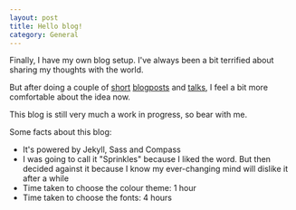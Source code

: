 ```yaml
---
layout: post
title: Hello blog!
category: General
---
```


Finally, I have my own blog setup. I've always been a bit terrified about sharing my thoughts with the world.

But after doing a couple of [short](http://www.stubbornella.org/content/2013/07/01/easy-peasy-rem-conversion-with-sass/) [blogposts](http://www.stubbornella.org/content/2013/07/31/re-visiting-the-secret-power-of-block-fomatting-context/) and [talks](http://www.youtube.com/watch?v=8YtQwv1cUVs), I feel a bit more comfortable about the idea now.

This blog is still very much a work in progress, so bear with me.

Some facts about this blog:

* It's powered by Jekyll, Sass and Compass
* I was going to call it "Sprinkles" because I liked the word. But then decided against it because I know my ever-changing mind will dislike it after a while
* Time taken to choose the colour theme: 1 hour
* Time taken to choose the fonts: 4 hours
